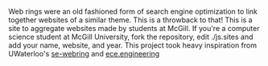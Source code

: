 Web rings were an old fashioned form of search engine optimization to link together websites of a similar theme. This is a throwback to that! This is a site to aggregate websites made by students at McGill. If you're a computer science student at McGill University, fork the repository, edit ./js.sites and add your name, website, and year. This project took heavy inspiration from UWaterloo's [se-webring](https://github.com/simcard0000/se-webring/tree/main?tab=readme-ov-file#whats-a-webring) and [ece.engineering](https://github.com/roozbehali/ece_webring)
